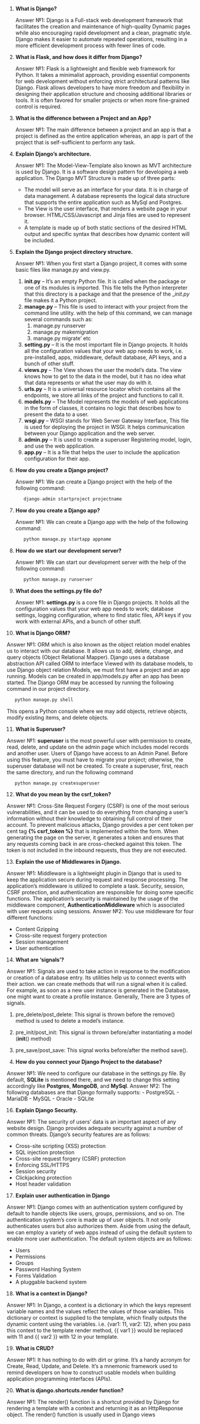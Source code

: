 1. **What is Django?**

   Answer №1: Django is a Full-stack web development framework that facilitates the creation and maintenance of high-quality Dynamic pages while also encouraging rapid development and a clean, pragmatic style. Django makes it easier to automate repeated operations, resulting in a more efficient development process with fewer lines of code. 

2. **What is Flask, and how does it differ from Django?**

   Answer №1: Flask is a lightweight and flexible web framework for Python. It takes a minimalist approach, providing essential components for web development without enforcing strict architectural patterns like Django. Flask allows developers to have more freedom and flexibility in designing their application structure and choosing additional libraries or tools. It is often favored for smaller projects or when more fine-grained control is required.

3. **What is the difference between a Project and an App?**

   Answer №1: The main difference between a project and an app is that a project is defined as the entire application whereas, an app is part of the project that is self-sufficient to perform any task.

4. **Explain Django’s architecture.**

   Answer №1: The Model-View-Template also known as MVT architecture is used by Django. It is a software design pattern for developing a web application. The Django MVT Structure is made up of three parts:

   - The model will serve as an interface for your data. It is in charge of data management. A database represents the logical data structure that supports the entire application such as MySql and Postgres.
   - The View is the user interface, that renders a website page in your browser. HTML/CSS/Javascript and Jinja files are used to represent it.
   - A template is made up of both static sections of the desired HTML output and specific syntax that describes how dynamic content will be included.

5. **Explain the Django project directory structure.**

   Answer №1: When you first start a Django project, it comes with some basic files like manage.py and view.py.

   1. **init.py** – It’s an empty Python file. It is called when the package or one of its modules is imported. This file tells the Python interpreter that this directory is a package and that the presence of the __init.py_ file makes it a Python project.
   2. **manage.py** – This file is used to interact with your project from the command line utility. with the help of this command, we can manage several commands such as: 
      1. manage.py runserver
      2. manage.py makemigration
      3. manage.py migrate’ etc
   3. **setting.py** – It is the most important file in Django projects. It holds all the configuration values that your web app needs to work, i.e. pre-installed, apps, middleware, default database, API keys, and a bunch of other stuff. 
   4. **views.py** – The View shows the user the model’s data. The view knows how to get to the data in the model, but it has no idea what that data represents or what the user may do with it.
   5. **urls.py** – It is a universal resource locator which contains all the endpoints, we store all links of the project and functions to call it.
   6. **models.py** – The Model represents the models of web applications in the form of classes, it contains no logic that describes how to present the data to a user.
   7. **wsgi.py** – WSGI stands for Web Server Gateway Interface, This file is used for deploying the project in WSGI. It helps communication between your Django application and the web server.
   8. **admin.py** – It is used to create a superuser Registering model, login, and use the web application.
   9. **app.py** – It is a file that helps the user to include the application configuration for their app.

6. **How do you create a Django project?**

   Answer №1: We can create a Django project with the help of the following command:
   ```python
      django-admin startproject projectname
   ```

7. **How do you create a Django app?**

   Answer №1: We can create a Django app with the help of the following command:
   ```python
      python manage.py startapp appname
   ```

8. **How do we start our development server?**

   Answer №1: We can start our development server with the help of the following command:
   ```python
      python manage.py runserver
   ```
9. **What does the settings.py file do?**

   Answer №1: **settings.py** is a core file in Django projects. It holds all the configuration values that your web app needs to work; database settings, logging configuration, where to find static files, API keys if you work with external APIs, and a bunch of other stuff.

10. **What is Django ORM?**

   Answer №1: ORM which is also known as the object relation model enables us to interact with our database. It allows us to add, delete, change, and query objects (Object Relational Mapper). Django uses a database abstraction API called ORM to interface Viewed with its database models, to use Django object relation Models, we must first have a project and an app running. Models can be created in app/models.py after an app has been started. The Django ORM may be accessed by running the following command in our project directory.
   ```python
      python manage.py shell
   ```
   This opens a Python console where we may add objects, retrieve objects, modify existing items, and delete objects. 

11. **What is Superuser?**

   Answer №1: **superuser** is the most powerful user with permission to create, read, delete, and update on the admin page which includes model records and another user. Users of Django have access to an Admin Panel. Before using this feature, you must have to migrate your project; otherwise, the superuser database will not be created. To create a superuser,  first, reach the same directory, and run the following command
   ```python
      python manage.py createsuperuser
   ```

12. **What do you mean by the csrf_token?**

   Answer №1: Cross-Site Request Forgery (CSRF) is one of the most serious vulnerabilities, and it can be used to do everything from changing a user’s information without their knowledge to obtaining full control of their account. To prevent malicious attacks, Django provides a per cent token per cent tag **{\% csrf_token \%}** that is implemented within the form. When generating the page on the server, it generates a token and ensures that any requests coming back in are cross-checked against this token. The token is not included in the inbound requests, thus they are not executed.

13. **Explain the use of Middlewares in Django.**

   Answer №1: Middleware is a lightweight plugin in Django that is used to keep the application secure during request and response processing. The application’s middleware is utilized to complete a task. Security, session, CSRF protection, and authentication are responsible for doing some specific functions. The application’s security is maintained by the usage of the middleware component, **AuthenticationMiddleware** which is associated with user requests using sessions.
   Answer №2: You use middleware for four different functions:

   - Content Gzipping
   - Cross-site request forgery protection
   - Session management
   - User authentication
   
14. **What are ‘signals’?**

   Answer №1: Signals are used to take action in response to the modification or creation of a database entry. Its utilities help us to connect events with their action. we can create methods that will run a signal when it is called. For example, as soon as a new user instance is generated in the Database, one might want to create a profile instance. Generally, There are 3 types of signals.

   1. pre_delete/post_delete: This signal is thrown before the remove() method is used to delete a model’s instance.
   2. pre_init/post_init: This signal is thrown before/after instantiating a model (__init__() method)
   3. pre_save/post_save: This signal works before/after the method save().

15. **How do you connect your Django Project to the database?**

   Answer №1: We need to configure our database in the settings.py file. By default, **SQLite** is mentioned there, and we need to change this setting accordingly like **Postgres**, **MongoDB**, and **MySql**.
   Answer №2: The following databases are that Django formally supports:
      - PostgreSQL
      - MariaDB
      - MySQL
      - Oracle
      - SQLite


16. **Explain Django Security.**

   Answer №1: The security of users’ data is an important aspect of any website design. Django provides adequate security against a number of common threats. Django’s security features are as follows:

   - Cross-site scripting (XSS) protection
   - SQL injection protection
   - Cross-site request forgery (CSRF) protection
   - Enforcing SSL/HTTPS
   - Session security
   - Clickjacking protection
   - Host header validation

17. **Explain user authentication in Django**

   Answer №1: Django comes with an authentication system configured by default to handle objects like users, groups, permissions, and so on. The authentication system’s core is made up of user objects. It not only authenticates users but also authorizes them. Aside from using the default, we can employ a variety of web apps instead of using the default system to enable more user authentication. The default system objects are as follows:

   - Users
   - Permissions
   - Groups
   - Password Hashing System
   - Forms Validation
   - A pluggable backend system

18. **What is a context in Django?**

   Answer №1: In Django, a context is a dictionary in which the keys represent variable names and the values reflect the values of those variables. This dictionary or context is supplied to the template, which finally outputs the dynamic content using the variables. i.e. {var1: 11, var2: 12}, when you pass this context to the template render method, {{ var1 }} would be replaced with 11 and {{ var2 }} with 12 in your template.

19. **What is CRUD?**

   Answer №1: It has nothing to do with dirt or grime. It’s a handy acronym for Create, Read, Update, and Delete. It’s a mnemonic framework used to remind developers on how to construct usable models when building application programming interfaces (APIs).

20. **What is django.shortcuts.render function?**

   Answer №1: The render() function is a shortcut provided by Django for rendering a template with a context and returning it as an HttpResponse object. The render() function is usually used in Django views

